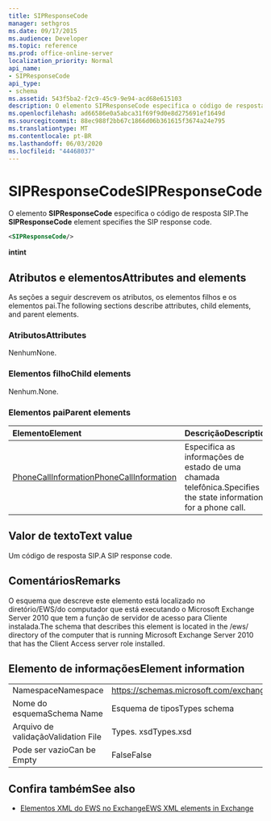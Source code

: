 ```yaml
---
title: SIPResponseCode
manager: sethgros
ms.date: 09/17/2015
ms.audience: Developer
ms.topic: reference
ms.prod: office-online-server
localization_priority: Normal
api_name:
- SIPResponseCode
api_type:
- schema
ms.assetid: 543f5ba2-f2c9-45c9-9e94-acd68e615103
description: O elemento SIPResponseCode especifica o código de resposta SIP.
ms.openlocfilehash: ad66586e0a5abca31f69f9d0e8d275691ef1649d
ms.sourcegitcommit: 88ec988f2bb67c1866d06b361615f3674a24e795
ms.translationtype: MT
ms.contentlocale: pt-BR
ms.lasthandoff: 06/03/2020
ms.locfileid: "44468037"
---
```

# <a name="sipresponsecode"></a><span data-ttu-id="a7c0c-103">SIPResponseCode</span><span class="sxs-lookup"><span data-stu-id="a7c0c-103">SIPResponseCode</span></span>

<span data-ttu-id="a7c0c-104">O elemento **SIPResponseCode** especifica o código de resposta SIP.</span><span class="sxs-lookup"><span data-stu-id="a7c0c-104">The **SIPResponseCode** element specifies the SIP response code.</span></span> 
  
```xml
<SIPResponseCode/>
```

 <span data-ttu-id="a7c0c-105">**int**</span><span class="sxs-lookup"><span data-stu-id="a7c0c-105">**int**</span></span>
## <a name="attributes-and-elements"></a><span data-ttu-id="a7c0c-106">Atributos e elementos</span><span class="sxs-lookup"><span data-stu-id="a7c0c-106">Attributes and elements</span></span>

<span data-ttu-id="a7c0c-107">As seções a seguir descrevem os atributos, os elementos filhos e os elementos pai.</span><span class="sxs-lookup"><span data-stu-id="a7c0c-107">The following sections describe attributes, child elements, and parent elements.</span></span>
  
### <a name="attributes"></a><span data-ttu-id="a7c0c-108">Atributos</span><span class="sxs-lookup"><span data-stu-id="a7c0c-108">Attributes</span></span>

<span data-ttu-id="a7c0c-109">Nenhum</span><span class="sxs-lookup"><span data-stu-id="a7c0c-109">None.</span></span>
  
### <a name="child-elements"></a><span data-ttu-id="a7c0c-110">Elementos filho</span><span class="sxs-lookup"><span data-stu-id="a7c0c-110">Child elements</span></span>

<span data-ttu-id="a7c0c-111">Nenhum.</span><span class="sxs-lookup"><span data-stu-id="a7c0c-111">None.</span></span>
  
### <a name="parent-elements"></a><span data-ttu-id="a7c0c-112">Elementos pai</span><span class="sxs-lookup"><span data-stu-id="a7c0c-112">Parent elements</span></span>

|<span data-ttu-id="a7c0c-113">**Elemento**</span><span class="sxs-lookup"><span data-stu-id="a7c0c-113">**Element**</span></span>|<span data-ttu-id="a7c0c-114">**Descrição**</span><span class="sxs-lookup"><span data-stu-id="a7c0c-114">**Description**</span></span>|
|:-----|:-----|
|[<span data-ttu-id="a7c0c-115">PhoneCallInformation</span><span class="sxs-lookup"><span data-stu-id="a7c0c-115">PhoneCallInformation</span></span>](phonecallinformation.md) <br/> |<span data-ttu-id="a7c0c-116">Especifica as informações de estado de uma chamada telefônica.</span><span class="sxs-lookup"><span data-stu-id="a7c0c-116">Specifies the state information for a phone call.</span></span>  <br/> |
   
## <a name="text-value"></a><span data-ttu-id="a7c0c-117">Valor de texto</span><span class="sxs-lookup"><span data-stu-id="a7c0c-117">Text value</span></span>

<span data-ttu-id="a7c0c-118">Um código de resposta SIP.</span><span class="sxs-lookup"><span data-stu-id="a7c0c-118">A SIP response code.</span></span>
  
## <a name="remarks"></a><span data-ttu-id="a7c0c-119">Comentários</span><span class="sxs-lookup"><span data-stu-id="a7c0c-119">Remarks</span></span>

<span data-ttu-id="a7c0c-120">O esquema que descreve este elemento está localizado no diretório/EWS/do computador que está executando o Microsoft Exchange Server 2010 que tem a função de servidor de acesso para Cliente instalada.</span><span class="sxs-lookup"><span data-stu-id="a7c0c-120">The schema that describes this element is located in the /ews/ directory of the computer that is running Microsoft Exchange Server 2010 that has the Client Access server role installed.</span></span>
  
## <a name="element-information"></a><span data-ttu-id="a7c0c-121">Elemento de informações</span><span class="sxs-lookup"><span data-stu-id="a7c0c-121">Element information</span></span>

|||
|:-----|:-----|
|<span data-ttu-id="a7c0c-122">Namespace</span><span class="sxs-lookup"><span data-stu-id="a7c0c-122">Namespace</span></span>  <br/> |https://schemas.microsoft.com/exchange/services/2006/types  <br/> |
|<span data-ttu-id="a7c0c-123">Nome do esquema</span><span class="sxs-lookup"><span data-stu-id="a7c0c-123">Schema Name</span></span>  <br/> |<span data-ttu-id="a7c0c-124">Esquema de tipos</span><span class="sxs-lookup"><span data-stu-id="a7c0c-124">Types schema</span></span>  <br/> |
|<span data-ttu-id="a7c0c-125">Arquivo de validação</span><span class="sxs-lookup"><span data-stu-id="a7c0c-125">Validation File</span></span>  <br/> |<span data-ttu-id="a7c0c-126">Types. xsd</span><span class="sxs-lookup"><span data-stu-id="a7c0c-126">Types.xsd</span></span>  <br/> |
|<span data-ttu-id="a7c0c-127">Pode ser vazio</span><span class="sxs-lookup"><span data-stu-id="a7c0c-127">Can be Empty</span></span>  <br/> |<span data-ttu-id="a7c0c-128">False</span><span class="sxs-lookup"><span data-stu-id="a7c0c-128">False</span></span>  <br/> |
   
## <a name="see-also"></a><span data-ttu-id="a7c0c-129">Confira também</span><span class="sxs-lookup"><span data-stu-id="a7c0c-129">See also</span></span>



- [<span data-ttu-id="a7c0c-130">Elementos XML do EWS no Exchange</span><span class="sxs-lookup"><span data-stu-id="a7c0c-130">EWS XML elements in Exchange</span></span>](ews-xml-elements-in-exchange.md)

